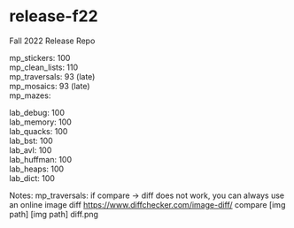 # release-f22
Fall 2022 Release Repo

mp_stickers: 100 <br />
mp_clean_lists: 110 <br />
mp_traversals: 93 (late) <br />
mp_mosaics: 93 (late) <br />
mp_mazes: <br />

lab_debug: 100 <br />
lab_memory: 100 <br />
lab_quacks: 100 <br />
lab_bst: 100 <br />
lab_avl: 100 <br />
lab_huffman: 100 <br />
lab_heaps: 100 <br />
lab_dict: 100 <br />

Notes:
mp_traversals:
if compare -> diff does not work, you can always use an online image diff
https://www.diffchecker.com/image-diff/
compare [img path] [img path] diff.png
